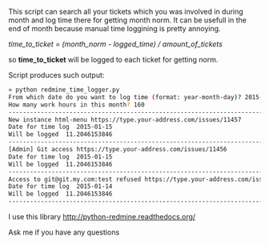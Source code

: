 This script can search all your tickets which you was involved in during month and log time there for getting month norm.
It can be usefull in the end of month because manual time loggining is pretty annoying. 

*time_to_ticket = (month_norm - logged_time) / amount_of_tickets*

so **time_to_ticket** will be logged to each ticket for getting norm.

Script produces such output:

```bash
» python redmine_time_logger.py
From which date do you want to log time (format: year-month-day)? 2015-01-01
How many work hours in this month? 160
--------------------------------------------------------------------------------
New instance html-menu https://type.your-address.com/issues/11457
Date for time log  2015-01-15
Will be logged  11.2046153846
--------------------------------------------------------------------------------
[Admin] Git access https://type.your-address.com/issues/11456
Date for time log  2015-01-15
Will be logged  11.2046153846
--------------------------------------------------------------------------------
Access to git@git.my.com:test refused https://type.your-address.com/issues/11446
Date for time log  2015-01-14
Will be logged  11.2046153846
--------------------------------------------------------------------------------
```

I use this library http://python-redmine.readthedocs.org/

Ask me if you have any questions